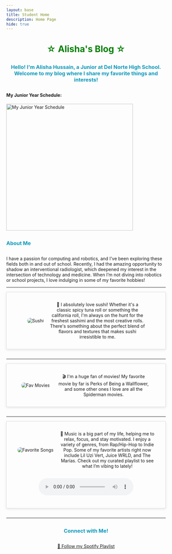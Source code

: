 ```yaml
---
layout: base
title: Student Home 
description: Home Page
hide: true
---
```


<h1 style="text-align:center; color:green; #4e804f;">☆ Alisha's Blog ☆</h1>

<h3 style="text-align:center;">Hello! I'm Alisha Hussain, a Junior at Del Norte High School. Welcome to my blog where I share my favorite things and interests!</h3>

<h4>My Junior Year Schedule:</h4>

<img src="https://github.com/user-attachments/assets/b12f4e59-bdef-4583-adfa-85f3dd976fa1" alt="My Junior Year Schedule" style="height:400px;">

### About Me

I have a passion for computing and robotics, and I've been exploring these fields both in and out of school. Recently, I had the amazing opportunity to shadow an interventional radiologist, which deepened my interest in the intersection of technology and medicine. When I’m not diving into robotics or school projects, I love indulging in some of my favorite hobbies!

---

<div class="hobby-container">
    <img src="https://github.com/user-attachments/assets/0a6598b7-f8d4-409a-9cea-dd3d995dc405" alt="Sushi" class="main-image2">
    <p class="sushi-text">
        🍣 I absolutely love sushi! Whether it's a classic spicy tuna roll or something the california roll, I'm always on the hunt for the freshest sashimi and the most creative rolls. There's something about the perfect blend of flavors and textures that makes sushi irresistible to me.
    </p>
</div>

---

<div class="hobby-container">
    <img src="https://github.com/user-attachments/assets/79fb646e-5271-40ab-bb83-eb4a05acaa57" alt="Fav Movies" class="main-image">
    <p class="movie-text">
        🎬 I'm a huge fan of movies! My favorite movie by far is Perks of Being a Wallflower, and some other ones I love are all the Spiderman movies. 
    </p>
</div>

---

<div class="hobby-container">
    <img src="https://github.com/user-attachments/assets/ad9670f1-75e5-4195-a603-a755ca349fed" alt="Favorite Songs" class="main-image">
    <p class="song-text">
         🎵 Music is a big part of my life, helping me to relax, focus, and stay motivated. I enjoy a variety of genres, from Rap/Hip-Hop to Indie Pop. Some of my favorite artists right now include Lil Uzi Vert, Juice WRLD, and The Marías. Check out my curated playlist to see what I’m vibing to lately!
    </p>
    <audio controls class="audio-class">
        <source src="audio/myFavoriteSong.mp3" type="audio/mp3">
        
    </audio>
</div>

---

<h3 style="text-align:center;">Connect with Me!</h3>
<div style="text-align:center;">
    <a href="https://spotify.com/yourplaylist" target="_blank">🎵 Follow my Spotify Playlist</a>
</div>

<style>
    .hobby-container {
        display: flex;
        flex-wrap: wrap;
        justify-content: center;
        align-items: center;
        margin-bottom: 30px;
        padding: 20px;
        border: 1px solid #ddd;
        box-shadow: 0 2px 8px rgba(0, 0, 0, 0.1);
    }

    .main-image, .main-image2 {
        max-width: 300px;
        margin: 10px;
        border-radius: 10px;
        transition: transform 0.2s;
    }

    .main-image:hover, .main-image2:hover {
        transform: scale(1.05);
    }

    .sushi-text, .movie-text, .song-text {
        text-align: center;
        max-width: 300px;
        margin: 10px;
    }

    .audio-class {
        display: block;
        margin: 20px auto;
    }

    h3 {
        margin: 30px 0;
        color: #ff4500; 
        animation: bounce 2s infinite;
    }

    @keyframes bounce {
        0%, 20%, 50%, 80%, 100% {
            transform: translateY(0);
            color: #0D98BA; 
        }
        40% {
            transform: translateY(-5px); 
            color: #32cd32; 
        }
        60% {
            transform: translateY(-5px); 
            color: #32cd32; 
        }
    }
</style>

<script>
    document.getElementById('fetchMovies').addEventListener('click', () => {
        var genre = document.getElementById('genre').value;
        const endpoint = `https://example.com/api/MoviesByGenre/` + genre;
        if (genre) {
            fetch(endpoint, {
                method: 'GET'
            })
            .then(response => response.json())
            .then(data => {
                const movieList = document.getElementById('movieList');
                movieList.innerHTML = '';
               
